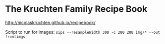 # The Kruchten Family Recipe Book

http://nicolaskruchten.github.io/recipebook/
 
Script to run for images: `sips --resampleWidth 300 -c 200 200 img/* --out frontimgs`